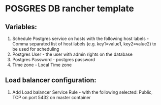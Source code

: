# POSGRES DB rancher template

## Variables:

1. Schedule Postgres service on hosts with the following host labels - Comma separated list of host labels (e.g. key1=value1, key2=value2) to be used for scheduling
2. Postgres User - the user with admin rights on the database
3. Postgres Password - postgres password
4. Time zone - Local Time zone


## Load balancer configuration:

1. Add Load balancer Service Rule - with the following selected: Public, TCP on port 5432 on master container

